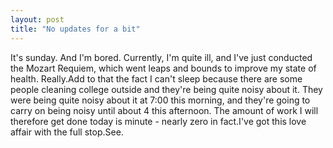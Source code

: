 ```yaml
---
layout: post
title: "No updates for a bit"
---
```

It's sunday. And I'm bored. Currently, I'm quite ill, and I've just conducted
the Mozart Requiem, which went leaps and bounds to improve my state of health.
Really.Add to that the fact I can't sleep because there are some people
cleaning college outside and they're being quite noisy about it. They were
being quite noisy about it at 7:00 this morning, and they're going to carry on
being noisy until about 4 this afternoon. The amount of work I will therefore
get done today is minute - nearly zero in fact.I've got this love affair with
the full stop.See.
